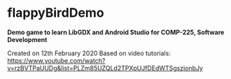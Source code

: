 # flappyBirdDemo
**Demo game to learn LibGDX and Android Studio for COMP-225, Software Development**

Created on 12th February 2020
Based on video tutorials: https://www.youtube.com/watch?v=rzBVTPaUUDg&list=PLZm85UZQLd2TPXpUJfDEdWTSgszionbJy
